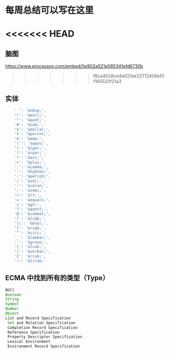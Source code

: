 # 每周总结可以写在这里

<<<<<<< HEAD
=======
##  脑图
https://www.processon.com/embed/5e902a521e085341efd6730b

>>>>>>> f8ca4028ce4e021ee22712406ef0f165520f21a3
## 实体

```javascript
	' ': '&nbsp;',
    '!': '&excl;',
    '"': '&quot;',
    '#': '&num;',
    '$': '&dollar;',
    '%': '&percnt;',
    '&': '&amp;',
    '\'': '&apos;',
    '(': '&lpar;',
    ')': '&rpar;',
    '*': '&ast;',
    '+': '&plus;',
    ',': '&comma;',
    '-': '&hyphen;',
    '.': '&period;',
    '/': '&sol;',
    ':': '&colon;',
    ';': '&semi;',
    '<': '&lt;',
    '=': '&equals;',
    '>': '&gt;',
    '?': '&quest;',
    '@': '&commat;',
    '[': '&lsqb;',
    '\\': '&bsol;',
    ']': '&rsqb;',
    '^': '&circ;',
    '_': '&lowbar;',
    '`': '&grave;',
    '{': '&lcub;',
    '|': '&verbar;',
    '}': '&rcub;',
    '~': '&tilde;'

```

## ECMA 中找到所有的类型（Type） 

```javascript
NUll
Boolean
String
Symbol
Number
Object
List and Record Specification
 Set and Relation Specification
 Completion Record Specification
 Reference Specification
 Property Descriptor Specification
 Lexical Environment 
 Environment Record Specification
```

